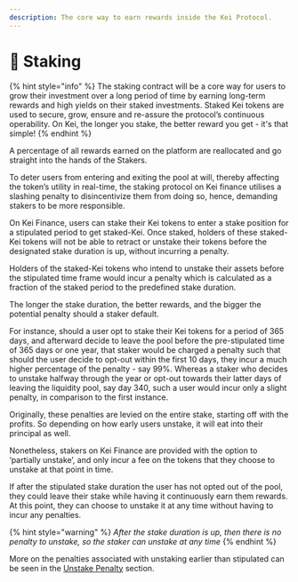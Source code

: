 ```yaml
---
description: The core way to earn rewards inside the Kei Protocol.
---
```


# 🌱 Staking

{% hint style="info" %}
The staking contract will be a core way for users to grow their investment over a long period of time by earning long-term rewards and high yields on their staked investments. Staked Kei tokens are used to secure, grow, ensure and re-assure the protocol’s continuous operability. On Kei, the longer you stake, the better reward you get - it's that simple!
{% endhint %}

A percentage of all rewards earned on the platform are reallocated and go straight into the hands of the Stakers.

To deter users from entering and exiting the pool at will, thereby affecting the token’s utility in real-time, the staking protocol on Kei finance utilises a slashing penalty to disincentivize them from doing so, hence, demanding stakers to be more responsible.

On Kei Finance, users can stake their Kei tokens to enter a stake position for a stipulated period to get staked-Kei. Once staked, holders of these staked-Kei tokens will not be able to retract or unstake their tokens before the designated stake duration is up, without incurring a penalty.

Holders of the staked-Kei tokens who intend to unstake their assets before the stipulated time frame would incur a penalty which is calculated as a fraction of the staked period to the predefined stake duration.

The longer the stake duration, the better rewards, and the bigger the potential penalty should a staker default.

For instance, should a user opt to stake their Kei tokens for a period of 365 days, and afterward decide to leave the pool before the pre-stipulated time of 365 days or one year, that staker would be charged a penalty such that should the user decide to opt-out within the first 10 days, they incur a much higher percentage of the penalty - say 99%. Whereas a staker who decides to unstake halfway through the year or opt-out towards their latter days of leaving the liquidity pool, say day 340, such a user would incur only a slight penalty, in comparison to the first instance.

Originally, these penalties are levied on the entire stake, starting off with the profits. So depending on how early users unstake, it will eat into their principal as well.

Nonetheless, stakers on Kei Finance are provided with the option to ‘partially unstake’, and only incur a fee on the tokens that they choose to unstake at that point in time.

If after the stipulated stake duration the user has not opted out of the pool, they could leave their stake while having it continuously earn them rewards. At this point, they can choose to unstake it at any time without having to incur any penalties.

{% hint style="warning" %}
_After the stake duration is up, then there is no penalty to unstake, so the staker can unstake at any time_
{% endhint %}

More on the penalties associated with unstaking earlier than stipulated can be seen in the [Unstake Penalty](./#unstake-penalty) section.
